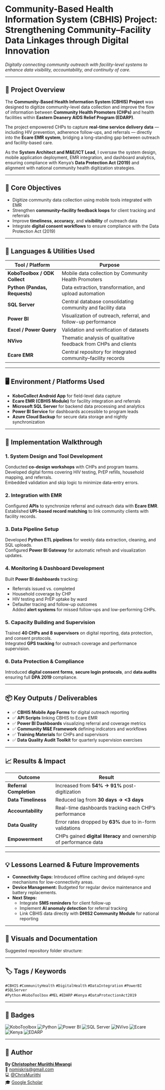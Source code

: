 # Community-Based Health Information System (CBHIS) Project: Strengthening Community–Facility Data Linkages through Digital Innovation  

*Digitally connecting community outreach with facility-level systems to enhance data visibility, accountability, and continuity of care.*

---

## 🧩 Project Overview
The **Community-Based Health Information System (CBHIS) Project** was designed to digitize community-level data collection and improve the flow of information between **Community Health Promoters (CHPs)** and health facilities within **Eastern Deanery AIDS Relief Program (EDARP)**.  

The project empowered CHPs to capture **real-time service delivery data** — including HIV prevention, adherence follow-ups, and referrals — directly into the **Ecare EMR system**, bridging a long-standing gap between outreach and facility-based care.  

As the **System Architect and M&E/ICT Lead**, I oversaw the system design, mobile application deployment, EMR integration, and dashboard analytics, ensuring compliance with Kenya’s **Data Protection Act (2019)** and alignment with national community health digitization strategies.

---

## 🎯 Core Objectives
- Digitize community data collection using mobile tools integrated with EMR  
- Strengthen **community–facility feedback loops** for client tracking and referrals  
- Improve **timeliness**, **accuracy**, and **visibility** of outreach data  
- Integrate **digital consent workflows** to ensure compliance with the Data Protection Act (2019)  

---

## 🧰 Languages & Utilities Used
| Tool / Platform | Purpose |
|------------------|----------|
| **KoboToolbox / ODK Collect** | Mobile data collection by Community Health Promoters |
| **Python (Pandas, Requests)** | Data extraction, transformation, and upload automation |
| **SQL Server** | Central database consolidating community and facility data |
| **Power BI** | Visualization of outreach, referral, and follow-up performance |
| **Excel / Power Query** | Validation and verification of datasets |
| **NVivo** | Thematic analysis of qualitative feedback from CHPs and clients |
| **Ecare EMR** | Central repository for integrated community–facility records |

---

## 🖥️ Environment / Platforms Used
- **KoboCollect Android App** for field-level data capture  
- **Ecare EMR (CBHIS Module)** for facility integration and referrals  
- **Microsoft SQL Server** for backend data processing and analytics  
- **Power BI Service** for dashboards accessible to program leads  
- **Azure Cloud Backup** for secure data storage and nightly synchronization  

---

## 🧭 Implementation Walkthrough

### 1. System Design and Tool Development  
Conducted **co-design workshops** with CHPs and program teams.  
Developed digital forms covering HIV testing, PrEP refills, household mapping, and referrals.  
Embedded validation and skip logic to minimize data-entry errors.

### 2. Integration with EMR  
Configured **APIs** to synchronize referral and outreach data with **Ecare EMR**.  
Established **UPI-based record matching** to link community clients with facility records.

### 3. Data Pipeline Setup  
Developed **Python ETL pipelines** for weekly data extraction, cleaning, and SQL uploads.  
Configured **Power BI Gateway** for automatic refresh and visualization updates.

### 4. Monitoring & Dashboard Development  
Built **Power BI dashboards** tracking:  
- Referrals issued vs. completed  
- Household coverage by CHP  
- HIV testing and PrEP uptake by ward  
- Defaulter tracing and follow-up outcomes  
Added **alert systems** for missed follow-ups and low-performing CHPs.

### 5. Capacity Building and Supervision  
Trained **40 CHPs and 8 supervisors** on digital reporting, data protection, and consent protocols.  
Integrated **GPS tracking** for outreach coverage and performance supervision.

### 6. Data Protection & Compliance  
Introduced **digital consent forms**, **secure login protocols**, and **data audits** ensuring full **DPA 2019** compliance.  

---

## 📦 Key Outputs / Deliverables
- ✅ **CBHIS Mobile App Forms** for digital outreach reporting  
- ✅ **API Scripts** linking CBHIS to Ecare EMR  
- ✅ **Power BI Dashboards** visualizing referral and coverage metrics  
- ✅ **Community M&E Framework** defining indicators and workflows  
- ✅ **Training Materials** for CHPs and supervisors  
- ✅ **Data Quality Audit Toolkit** for quarterly supervision exercises  

---

## 📈 Results & Impact
| Outcome | Result |
|----------|---------|
| **Referral Completion** | Increased from **54% → 91%** post-digitization |
| **Data Timeliness** | Reduced lag from **30 days → <3 days** |
| **Accountability** | Real-time dashboards tracking each CHP’s performance |
| **Data Quality** | Error rates dropped by **63%** due to in-form validations |
| **Empowerment** | CHPs gained **digital literacy** and ownership of performance data |

---

## 💡 Lessons Learned & Future Improvements
- **Connectivity Gaps:** Introduced offline caching and delayed-sync mechanisms for low-connectivity areas.  
- **Device Management:** Budgeted for regular device maintenance and battery replacements.  
- **Next Steps:**  
  - Integrate **SMS reminders** for client follow-up  
  - Implement **AI anomaly detection** for referral tracking  
  - Link CBHIS data directly with **DHIS2 Community Module** for national reporting  

---

## 📂 Visuals and Documentation
Suggested repository folder structure:

---

## 🏷️ Tags / Keywords
`#CBHIS` `#CommunityHealth` `#DigitalHealth` `#DataIntegration` `#PowerBI` `#SQLServer`  
`#Python` `#KoboToolbox` `#MEL` `#EDARP` `#Kenya` `#DataProtectionAct2019`

---

## 🧾 Badges
![KoboToolbox](https://img.shields.io/badge/KoboToolbox-0099CC?style=for-the-badge)
![Python](https://img.shields.io/badge/Python-3776AB?style=for-the-badge&logo=python&logoColor=white)
![Power BI](https://img.shields.io/badge/Power%20BI-F2C811?style=for-the-badge&logo=powerbi&logoColor=black)
![SQL Server](https://img.shields.io/badge/SQL%20Server-CC2927?style=for-the-badge&logo=microsoft-sql-server&logoColor=white)
![NVivo](https://img.shields.io/badge/NVivo-005B96?style=for-the-badge)
![Ecare](https://img.shields.io/badge/Ecare%20EMR-003399?style=for-the-badge)
![Kenya](https://img.shields.io/badge/Kenya-006600?style=for-the-badge&logo=googleearth&logoColor=white)
![EDARP](https://img.shields.io/badge/EDARP-003399?style=for-the-badge)

---

## 👤 Author
**By [Christopher Muriithi Mwangi](https://www.linkedin.com/in/christopher-mwangi-894265b0)**  
📧 [nomiskris@gmail.com](mailto:nomiskris@gmail.com)  
💻 [@ChrisMuriithi](https://github.com/ChrisMuriithi)  
🎓 [Google Scholar](https://scholar.google.com/citations?user=isM9thcAAAAJ&hl=en)

